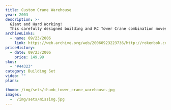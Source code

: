 ```yaml
---
title: Custom Crane Warehouse
year: 2003
description: >-
  Giant and Hard Working!
  This carefully designed building and RC Tower Crane combination moves and stores all kinds of building materials. The RC Tower Crane features 4 different working attachments and works great with the RC Loader, RC Forklift, and RC TransGripper. The warehouse comes with pallets, crates, and pallet racks so you can move and store Roks, barrels . . . whatever! New ROK'n Roadway pieces make accurate driving a snap. Includes over 260 pieces. Requires Start Set and 3 AA batteries (not included).
archiveLinks:
  - name: 09/23/2006
    link: https://web.archive.org/web/20060923223736/http://rokenbok.com/catalog/pd_44623.html
priceHistory:
  - date: 09/23/2006
    price: 149.99
skus:
  - "#44323"
category: Building Set
video: ""
plans:

thumb: /img/sets/thumb_tower_crane_warehouse.jpg
images:
  -  /img/sets/missing.jpg
---
```


